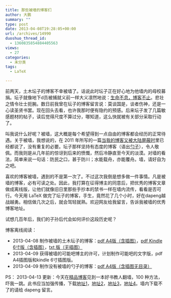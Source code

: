 ```yaml
---
title: 那些被墙的博客们
author: 大鹏
summary: ""
type: post
date: 2013-04-08T19:28:05+00:00
url: /archives/14990
duoshuo_thread_id:
  - 1360835854884405563
views:
  - 27
categories:
  - 未分类
tags:
  - LaTeX

---
```

<!--:zh-->

前两天，土木坛子的博客不幸被墙了。话说此时坛子正在好心地为他墙内的母校募捐。坛子就像地下d员被捕就义前一样大义凛然地说：[生命不息，博客不止][1]。悲壮之情令壮士扼腕。数日前我曾在坛子的博客留言说：莫谈国是，谈者伤神，还是一心读圣贤书罢。现在回头去看，也许我那时便有隐约的预感。后来坛子发了几篇敏感题材的帖子，读后觉得尺度不算过分，哪知道，这么快就被有关部分采取行动了。

叫我说什么好呢？被墙，这大概是每个希望得到一点自由的博客都会经历的正常待遇。关于被墙，我想说的，在 2011 年所写的一篇[当我的博客又被大陆屏蔽时][2]里已经都说了，没有重复的必要。坛子那样坚持有态度的博客（语出[勺子][3]），令人敬佩。而我则是从几年前的惊讶到后来的愤慨，然后冷静直至今天的淡漠。对墙的看法，简单来说一句话：防民之口，甚于防川；水能载舟，亦能覆舟。墙，请好自为之吧。

喜欢的博客被墙，遇到的不是第一次了。不过这次我倒是想多做一件事情。凡是被墙的博客，必有可读之处。因此，我打算在征得博主的同意后，把优秀的博客文章做成离线版，让他们就像旧日里那些手抄本的禁书一样在墙内流传，看看是否可行。今天用 LaTeX 做完了坛子的博客，手生，竟然花了几个小时，好在dapeng越战越勇。相信做几次之后，就会驾轻就熟。欢迎网友给我留言，告诉我被墙的优秀博客地址。

试想几百年后，我们的子孙后代会如何评价这段历史呢？

博客离线阅读：

  * 2013-04-08 制作被墙的土木坛子的博客：[pdf A4版（含插图）][4]，[pdf Kindle 6寸版（含插图）][5]，[txt 版（无插图）][6]
  * 2013-04-09 获得被墙的可能吧博主的许可，计划制作可能吧的文字版，pdf A4插图版和kindle 6寸插图版。
  * 2013-04-09 制作没有被墙的勺子的博客：[pdf A4版（含插图无目录）][7]

PS： 2013-04-13 更新：今天在[精品博客][8]见到一本好书教人翻墙，100 种方法，吓我一跳。此书应当加强传播，下载[地址1][9]，[地址2][10]，[地址3][11]，[地址4][12]。墙内下载不了的请给 dapeng 留言。<!--:-->

 [1]: http://tumutanzi.com/archives/11273
 [2]: http://dapengde.com/2011-10-14-%e5%bd%93%e6%88%91%e7%9a%84%e5%8d%9a%e5%ae%a2%e5%8f%88%e8%a2%ab%e5%a4%a7%e9%99%86%e5%b1%8f%e8%94%bd%e6%97%b6/
 [3]: http://justyy.com/archives/27932
 [4]: http://sdrv.ms/YdzxjG
 [5]: http://sdrv.ms/YdzjsO
 [6]: http://sdrv.ms/1092azU
 [7]: http://sdrv.ms/10QEVoS
 [8]: http://jingpin.org/100-free-anti-censorship-tools/#more-3883
 [9]: http://www.slideshare.net/Young_Yang/100-14727336
 [10]: http://ge.tt/2tZbHuP?c
 [11]: http://books.google.com.hk/books?id=739l35qqH58C&lpg=PP1&hl=zh-CN&pg=PP1#v=onepage&q&f=false
 [12]: http://www.epubbud.com/book.php?g=WMMTJFX8
